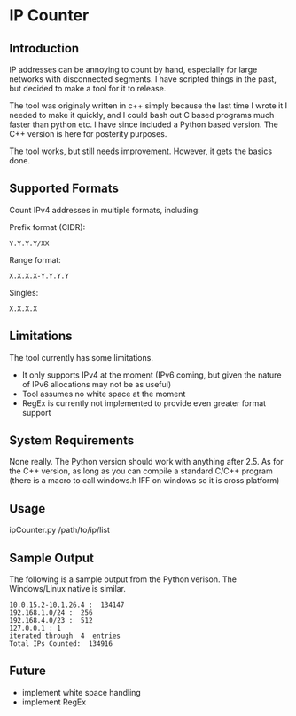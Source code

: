 # IP Counter
## Introduction

IP addresses can be annoying to count by hand, especially for large networks with disconnected segments.
I have scripted things in the past, but decided to make a tool for it to release.

The tool was originaly written in c++ simply because the last time I wrote it I needed to make it quickly, and I could bash out 
C based programs much faster than python etc.
I have since included a Python based version. The C++ version is here for posterity purposes.

The tool works, but still needs improvement. However, it gets the basics done.


## Supported Formats

Count IPv4 addresses in multiple formats, including:

Prefix format (CIDR):
```
Y.Y.Y.Y/XX
```

Range format:
```
X.X.X.X-Y.Y.Y.Y
```

Singles:
```
X.X.X.X
```

## Limitations

The tool currently has some limitations.
- It only supports IPv4 at the moment (IPv6 coming, but given the nature of IPv6 allocations may not be as useful)
- Tool assumes no white space at the moment
- RegEx is currently not implemented to provide even greater format support

## System Requirements

None really. The Python version should work with anything after 2.5. As for the C++ version, as long as you can compile a 
standard C/C++ program (there is a macro to call windows.h IFF on windows so it is cross platform)

## Usage

ipCounter.py /path/to/ip/list

## Sample Output
The following is a sample output from the Python verison. The Windows/Linux native is similar.
```
10.0.15.2-10.1.26.4 :  134147
192.168.1.0/24 :  256
192.168.4.0/23 :  512
127.0.0.1 : 1
iterated through  4  entries
Total IPs Counted:  134916
```

## Future
- implement white space handling
- implement RegEx
